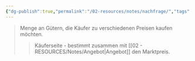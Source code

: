 ```yaml
---
{"dg-publish":true,"permalink":"/02-resources/notes/nachfrage/","tags":["markt/mechanismus","wirtschaft/bwl"],"noteIcon":"","updated":"2025-09-27T01:32:44.247+02:00"}
---
```


>Menge an Gütern, die Käufer zu verschiedenen Preisen kaufen möchten.
>>Käuferseite - bestimmt zusammen mit [[02 - RESOURCES/Notes/Angebot\|Angebot]] den Marktpreis.